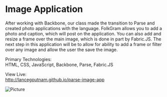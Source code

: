 Image Application 
===============
After working with Backbone, our class made the transition to Parse and created photo applications with the language. FolkGram allows you to add a photo and caption, which will post on the application. You can also add and resize a frame over the main image, which is done in part by Fabric.JS. The next step in this application will be to allow for ability to add a frame or filter over any image and allow the user the save the image.

Primary Technologies: <br>
HTML, CSS, JavaScript, Backbone, Parse, Fabric.JS 

View Live: <br>
http://lancegputnam.github.io/parse-image-app

![Picture](https://farm4.staticflickr.com/3923/14624578876_ff0a6686f4_o.png)
